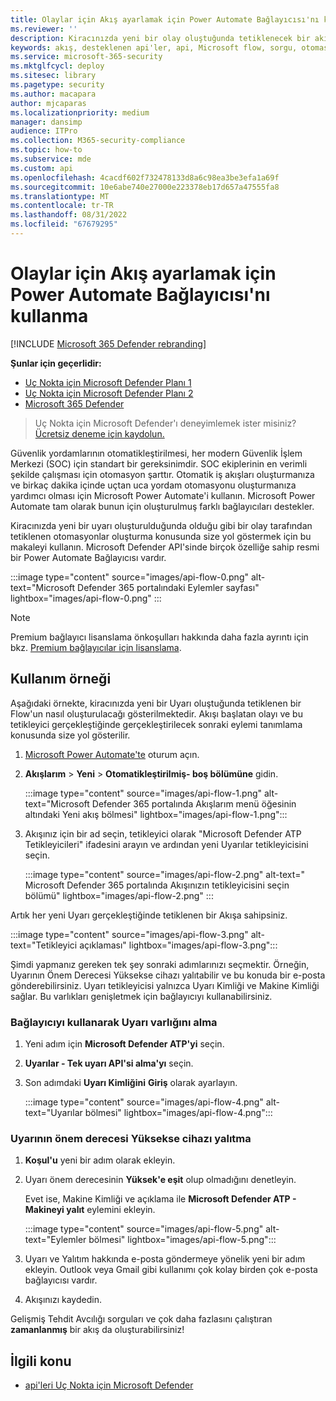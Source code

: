 ```yaml
---
title: Olaylar için Akış ayarlamak için Power Automate Bağlayıcısı'nı kullanma
ms.reviewer: ''
description: Kiracınızda yeni bir olay oluştuğunda tetiklenecek bir akış oluşturmak için Uç Nokta için Microsoft Defender Flow bağlayıcısını kullanın.
keywords: akış, desteklenen api'ler, api, Microsoft flow, sorgu, otomasyon, power automate
ms.service: microsoft-365-security
ms.mktglfcycl: deploy
ms.sitesec: library
ms.pagetype: security
ms.author: macapara
author: mjcaparas
ms.localizationpriority: medium
manager: dansimp
audience: ITPro
ms.collection: M365-security-compliance
ms.topic: how-to
ms.subservice: mde
ms.custom: api
ms.openlocfilehash: 4cacdf602f732478133d8a6c98ea3be3efa1a69f
ms.sourcegitcommit: 10e6abe740e27000e223378eb17d657a47555fa8
ms.translationtype: MT
ms.contentlocale: tr-TR
ms.lasthandoff: 08/31/2022
ms.locfileid: "67679295"
---
```

# <a name="how-to-use-power-automate-connector-to-set-up-a-flow-for-events"></a>Olaylar için Akış ayarlamak için Power Automate Bağlayıcısı'nı kullanma

[!INCLUDE [Microsoft 365 Defender rebranding](../../includes/microsoft-defender.md)]

**Şunlar için geçerlidir:**
- [Uç Nokta için Microsoft Defender Planı 1](https://go.microsoft.com/fwlink/p/?linkid=2154037)
- [Uç Nokta için Microsoft Defender Planı 2](https://go.microsoft.com/fwlink/p/?linkid=2154037)
- [Microsoft 365 Defender](https://go.microsoft.com/fwlink/?linkid=2118804)

> Uç Nokta için Microsoft Defender'ı deneyimlemek ister misiniz? [Ücretsiz deneme için kaydolun.](https://signup.microsoft.com/create-account/signup?products=7f379fee-c4f9-4278-b0a1-e4c8c2fcdf7e&ru=https://aka.ms/MDEp2OpenTrial?ocid=docs-wdatp-exposedapis-abovefoldlink)

Güvenlik yordamlarının otomatikleştirilmesi, her modern Güvenlik İşlem Merkezi (SOC) için standart bir gereksinimdir. SOC ekiplerinin en verimli şekilde çalışması için otomasyon şarttır. Otomatik iş akışları oluşturmanıza ve birkaç dakika içinde uçtan uca yordam otomasyonu oluşturmanıza yardımcı olması için Microsoft Power Automate'i kullanın. Microsoft Power Automate tam olarak bunun için oluşturulmuş farklı bağlayıcıları destekler.  

Kiracınızda yeni bir uyarı oluşturulduğunda olduğu gibi bir olay tarafından tetiklenen otomasyonlar oluşturma konusunda size yol göstermek için bu makaleyi kullanın. Microsoft Defender API'sinde birçok özelliğe sahip resmi bir Power Automate Bağlayıcısı vardır. 

:::image type="content" source="images/api-flow-0.png" alt-text="Microsoft Defender 365 portalındaki Eylemler sayfası" lightbox="images/api-flow-0.png" :::

> [!NOTE]
> Premium bağlayıcı lisanslama önkoşulları hakkında daha fazla ayrıntı için bkz. [Premium bağlayıcılar için lisanslama](/power-automate/triggers-introduction#licensing-for-premium-connectors).

## <a name="usage-example"></a>Kullanım örneği

Aşağıdaki örnekte, kiracınızda yeni bir Uyarı oluştuğunda tetiklenen bir Flow'un nasıl oluşturulacağı gösterilmektedir. Akışı başlatan olayı ve bu tetikleyici gerçekleştiğinde gerçekleştirilecek sonraki eylemi tanımlama konusunda size yol gösterilir.  

1. [Microsoft Power Automate'te](https://flow.microsoft.com) oturum açın.

2. **Akışlarım** \> **Yeni** \> **Otomatikleştirilmiş- boş bölümüne** gidin.

    :::image type="content" source="images/api-flow-1.png" alt-text="Microsoft Defender 365 portalında Akışlarım menü öğesinin altındaki Yeni akış bölmesi" lightbox="images/api-flow-1.png":::

3. Akışınız için bir ad seçin, tetikleyici olarak "Microsoft Defender ATP Tetikleyicileri" ifadesini arayın ve ardından yeni Uyarılar tetikleyicisini seçin.

    :::image type="content" source="images/api-flow-2.png" alt-text=" Microsoft Defender 365 portalında Akışınızın tetikleyicisini seçin bölümü" lightbox="images/api-flow-2.png" :::

Artık her yeni Uyarı gerçekleştiğinde tetiklenen bir Akışa sahipsiniz.

:::image type="content" source="images/api-flow-3.png" alt-text="Tetikleyici açıklaması" lightbox="images/api-flow-3.png":::

Şimdi yapmanız gereken tek şey sonraki adımlarınızı seçmektir.
Örneğin, Uyarının Önem Derecesi Yüksekse cihazı yalıtabilir ve bu konuda bir e-posta gönderebilirsiniz.
Uyarı tetikleyicisi yalnızca Uyarı Kimliği ve Makine Kimliği sağlar. Bu varlıkları genişletmek için bağlayıcıyı kullanabilirsiniz.

### <a name="get-the-alert-entity-using-the-connector"></a>Bağlayıcıyı kullanarak Uyarı varlığını alma

1. Yeni adım için **Microsoft Defender ATP'yi** seçin.

2. **Uyarılar - Tek uyarı API'si alma'yı** seçin.

3. Son adımdaki **Uyarı Kimliğini** **Giriş** olarak ayarlayın.

    :::image type="content" source="images/api-flow-4.png" alt-text="Uyarılar bölmesi"  lightbox="images/api-flow-4.png":::

### <a name="isolate-the-device-if-the-alerts-severity-is-high"></a>Uyarının önem derecesi Yüksekse cihazı yalıtma

1. **Koşul'u** yeni bir adım olarak ekleyin.

2. Uyarı önem derecesinin **Yüksek'e eşit** olup olmadığını denetleyin.

   Evet ise, Makine Kimliği ve açıklama ile **Microsoft Defender ATP - Makineyi yalıt** eylemini ekleyin.

    :::image type="content" source="images/api-flow-5.png" alt-text="Eylemler bölmesi"  lightbox="images/api-flow-5.png":::

3. Uyarı ve Yalıtım hakkında e-posta göndermeye yönelik yeni bir adım ekleyin. Outlook veya Gmail gibi kullanımı çok kolay birden çok e-posta bağlayıcısı vardır.

4. Akışınızı kaydedin.

Gelişmiş Tehdit Avcılığı sorguları ve çok daha fazlasını çalıştıran **zamanlanmış** bir akış da oluşturabilirsiniz!

## <a name="related-topic"></a>İlgili konu
- [api'leri Uç Nokta için Microsoft Defender](apis-intro.md)
